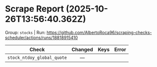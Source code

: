 # Scrape Report (2025-10-26T13:56:40.362Z)

Group: `stocks`  |  Run: https://github.com/AlbertoRoca96/scraping-checks-scheduler/actions/runs/18818915410

| Check | Changed | Keys | Error |
|---|:---:|:--|:--|
| `stock_ntdoy_global_quote` | — |  |  |
